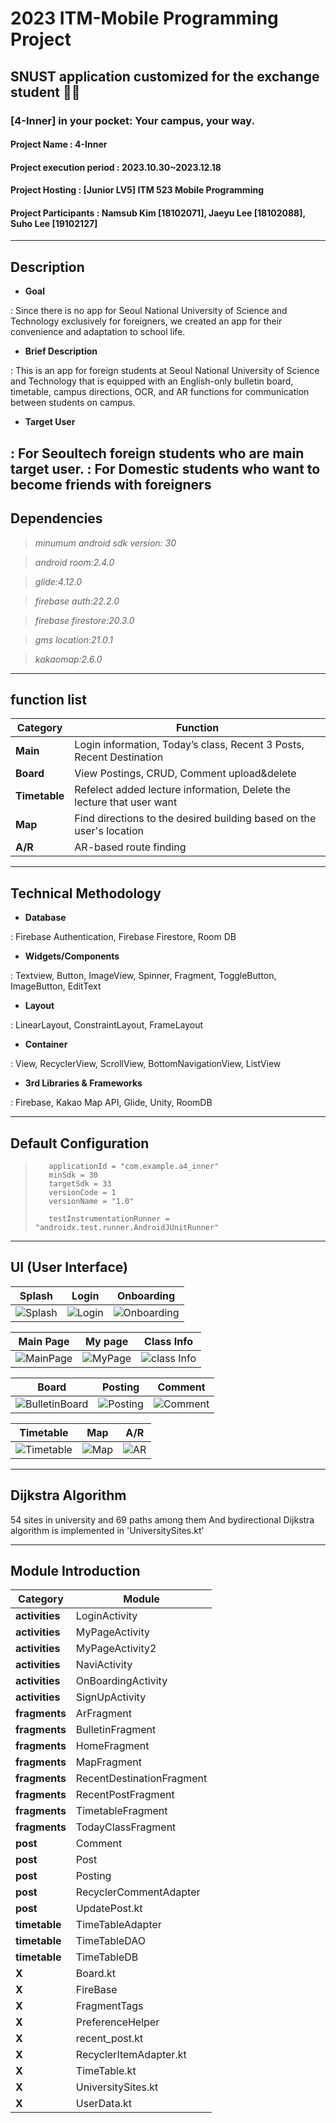 # 2023 ITM-Mobile Programming Project
## SNUST application customized for the exchange student 💯🏅
### [4-Inner] in your pocket: Your campus, your way.

#### Project Name : 4-Inner
#### Project execution period : 2023.10.30~2023.12.18
#### Project Hosting : [Junior LV5] ITM 523 Mobile Programming
#### Project Participants : Namsub Kim [18102071], Jaeyu Lee [18102088], Suho Lee [19102127]
-----------------------
## Description

- <b>Goal</b>
  
: Since there is no app for Seoul National University of Science and Technology exclusively for foreigners, we created an app for their convenience and adaptation to school life.

- <b>Brief Description</b>

: This is an app for foreign students at Seoul National University of Science and Technology that is equipped with an English-only bulletin board, timetable, campus directions, OCR, and AR functions for communication between students on campus.

- <b>Target User</b>
  
: For Seoultech foreign students who are main target user. 
: For Domestic students who want to become friends with foreigners
-----------------------
## Dependencies
> *minumum android sdk version: 30*

> *android room:2.4.0*

> *glide:4.12.0*

> *firebase auth:22.2.0*

> *firebase firestore:20.3.0*

> *gms location:21.0.1*

> *kakaomap:2.6.0*
-----------------------
## function list

|Category|Function|
|------|---|
|<b>Main</b>|Login information, Today’s class, Recent 3 Posts, Recent Destination|
|<b>Board</b>|View Postings, CRUD, Comment upload&delete|
|<b>Timetable</b>|Refelect added lecture information, Delete the lecture that user want|
|<b>Map</b>|Find directions to the desired building based on the user's location|
|<b>A/R</b>|AR-based route finding|

-----------------------
## Technical Methodology

- <b>Database</b>
  
: Firebase Authentication, Firebase Firestore, Room DB

- <b>Widgets/Components</b>

: Textview, Button, ImageView, Spinner, Fragment, ToggleButton, ImageButton, EditText

- <b>Layout</b>

: LinearLayout, ConstraintLayout, FrameLayout

- <b>Container</b>
  
: View, RecyclerView, ScrollView, BottomNavigationView, ListView

- <b>3rd Libraries & Frameworks</b>

: Firebase, Kakao Map API, Glide, Unity, RoomDB

-----------------------
## Default Configuration


>        applicationId = "com.example.a4_inner"
>        minSdk = 30
>        targetSdk = 33
>        versionCode = 1
>        versionName = "1.0"
>
>        testInstrumentationRunner = "androidx.test.runner.AndroidJUnitRunner"


-----------------------
## UI (User Interface)

| Splash | Login | Onboarding  |
| --- | --- | ---  |
| ![Splash](https://github.com/phrabit/Seoultech-Foreigner-App-4-inner-/assets/70180003/b8bc416b-a59d-4041-bc7f-a89a94cb4235)  | ![Login](https://github.com/phrabit/Seoultech-Foreigner-App-4-inner-/assets/70180003/b33e1183-13fc-45a4-a9b3-95ada18a1a86)  | ![Onboarding](https://github.com/phrabit/Seoultech-Foreigner-App-4-inner-/assets/70180003/d6357225-4229-4522-b898-55df8d3b362c)

| Main Page | My page | Class Info  |
| --- | --- | ---  |
| ![MainPage](https://github.com/phrabit/Seoultech-Foreigner-App-4-inner-/assets/70180003/3334d9f0-2be6-46c1-b0fc-1cb74402fa0c)  | ![MyPage](https://github.com/phrabit/Seoultech-Foreigner-App-4-inner-/assets/70180003/81694d91-90d8-431d-8bf2-2618547813b1)  | ![class Info](https://github.com/phrabit/Seoultech-Foreigner-App-4-inner-/assets/70180003/08dcf698-72ac-42e0-808c-00deb600637a)

| Board | Posting | Comment  |
| --- | --- | ---  |
| ![BulletinBoard](https://github.com/phrabit/Seoultech-Foreigner-App-4-inner-/assets/70180003/d9ec1ba8-5a4a-4c04-8c3d-e559e8c942a3)  | ![Posting](https://github.com/phrabit/Seoultech-Foreigner-App-4-inner-/assets/70180003/52bb2dde-a225-4c7c-972f-077dbf8d6b74)  | ![Comment](https://github.com/phrabit/Seoultech-Foreigner-App-4-inner-/assets/70180003/f1cd2c02-4896-4028-950d-3c2126339b8d)


| Timetable | Map | A/R  |
| --- | --- | ---  |
| ![Timetable](https://github.com/phrabit/Seoultech-Foreigner-App-4-inner-/assets/70180003/96356a9e-b8a6-4172-a8c9-a30516132013)  | ![Map](https://github.com/phrabit/Seoultech-Foreigner-App-4-inner-/assets/70180003/2bbb46ee-f36b-4619-85b9-5bf519a3b01f)  | ![AR](https://github.com/phrabit/Seoultech-Foreigner-App-4-inner-/assets/70180003/10f0110e-8179-4fa3-b669-e562dd92ba15)

-----------------------
## Dijkstra Algorithm
54 sites in university and 69 paths among them
And bydirectional Dijkstra algorithm is implemented in 'UniversitySites.kt'

-----------------------
## Module Introduction

|Category|Module|
|------|---|
|<b>activities</b>|LoginActivity|
|<b>activities</b>|MyPageActivity|
|<b>activities</b>|MyPageActivity2|
|<b>activities</b>|NaviActivity|
|<b>activities</b>|OnBoardingActivity|
|<b>activities</b>|SignUpActivity|
|<b>fragments</b>|ArFragment|
|<b>fragments</b>|BulletinFragment|
|<b>fragments</b>|HomeFragment|
|<b>fragments</b>|MapFragment|
|<b>fragments</b>|RecentDestinationFragment|
|<b>fragments</b>|RecentPostFragment|
|<b>fragments</b>|TimetableFragment|
|<b>fragments</b>|TodayClassFragment|
|<b>post</b>|Comment|
|<b>post</b>|Post|
|<b>post</b>|Posting|
|<b>post</b>|RecyclerCommentAdapter|
|<b>post</b>|UpdatePost.kt|
|<b>timetable</b>|TimeTableAdapter|
|<b>timetable</b>|TimeTableDAO|
|<b>timetable</b>|TimeTableDB|
|<b>X</b>|Board.kt|
|<b>X</b>|FireBase|
|<b>X</b>|FragmentTags|
|<b>X</b>|PreferenceHelper|
|<b>X</b>|recent_post.kt|
|<b>X</b>|RecyclerItemAdapter.kt|
|<b>X</b>|TimeTable.kt|
|<b>X</b>|UniversitySites.kt|
|<b>X</b>|UserData.kt|
